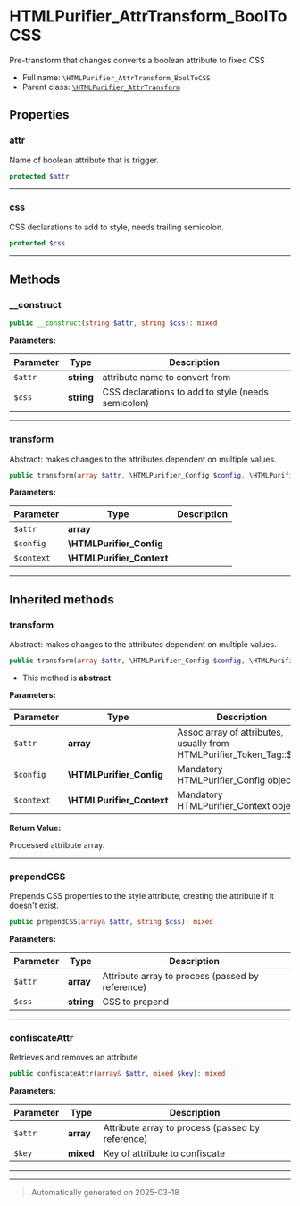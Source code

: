 
# HTMLPurifier_AttrTransform_BoolToCSS

Pre-transform that changes converts a boolean attribute to fixed CSS



* Full name: `\HTMLPurifier_AttrTransform_BoolToCSS`
* Parent class: [`\HTMLPurifier_AttrTransform`](./HTMLPurifier_AttrTransform.md)



## Properties


### attr

Name of boolean attribute that is trigger.

```php
protected $attr
```






***

### css

CSS declarations to add to style, needs trailing semicolon.

```php
protected $css
```






***

## Methods


### __construct



```php
public __construct(string $attr, string $css): mixed
```








**Parameters:**

| Parameter | Type | Description |
|-----------|------|-------------|
| `$attr` | **string** | attribute name to convert from |
| `$css` | **string** | CSS declarations to add to style (needs semicolon) |





***

### transform

Abstract: makes changes to the attributes dependent on multiple values.

```php
public transform(array $attr, \HTMLPurifier_Config $config, \HTMLPurifier_Context $context): array
```








**Parameters:**

| Parameter | Type | Description |
|-----------|------|-------------|
| `$attr` | **array** |  |
| `$config` | **\HTMLPurifier_Config** |  |
| `$context` | **\HTMLPurifier_Context** |  |





***


## Inherited methods


### transform

Abstract: makes changes to the attributes dependent on multiple values.

```php
public transform(array $attr, \HTMLPurifier_Config $config, \HTMLPurifier_Context $context): array
```




* This method is **abstract**.



**Parameters:**

| Parameter | Type | Description |
|-----------|------|-------------|
| `$attr` | **array** | Assoc array of attributes, usually from<br />HTMLPurifier_Token_Tag::$attr |
| `$config` | **\HTMLPurifier_Config** | Mandatory HTMLPurifier_Config object. |
| `$context` | **\HTMLPurifier_Context** | Mandatory HTMLPurifier_Context object |


**Return Value:**

Processed attribute array.




***

### prependCSS

Prepends CSS properties to the style attribute, creating the
attribute if it doesn't exist.

```php
public prependCSS(array& $attr, string $css): mixed
```








**Parameters:**

| Parameter | Type | Description |
|-----------|------|-------------|
| `$attr` | **array** | Attribute array to process (passed by reference) |
| `$css` | **string** | CSS to prepend |





***

### confiscateAttr

Retrieves and removes an attribute

```php
public confiscateAttr(array& $attr, mixed $key): mixed
```








**Parameters:**

| Parameter | Type | Description |
|-----------|------|-------------|
| `$attr` | **array** | Attribute array to process (passed by reference) |
| `$key` | **mixed** | Key of attribute to confiscate |





***


***
> Automatically generated on 2025-03-18
